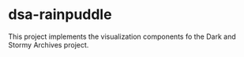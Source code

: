 # dsa-rainpuddle
This project implements the visualization components fo the Dark and Stormy Archives project.
